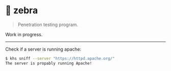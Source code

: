 # 🦓 zebra

> Penetration testing program.

Work in progress.

---

Check if a server is running apache:

``` bash
$ khs sniff --server "https://httpd.apache.org/"
The server is propably running Apache!
```
